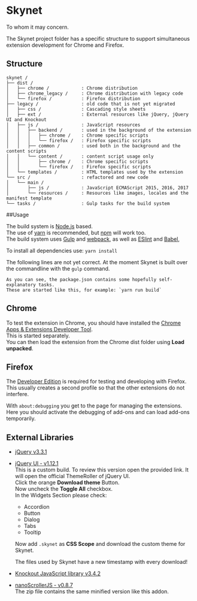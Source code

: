 # Skynet #

To whom it may concern.

The Skynet project folder has a specific structure to support simultaneous extension development
for Chrome and Firefox.

## Structure ##

    skynet /
    ├── dist /
    │   ├── chrome /            : Chrome distribution
    │   ├── chrome_legacy /     : Chrome distribution with legacy code
    │   └── firefox /           : Firefox distribution
    ├── legacy /                : old code that is not yet migrated
    │   ├── css /               : Cascading style sheets
    │   ├── ext /               : External resources like jQuery, jQuery UI and Knockout
    │   ├── js /                : JavaScript resources
    │   │   ├── backend /       : used in the background of the extension
    │   │   │   ├── chrome /    : Chrome specific scripts
    │   │   │   └── firefox /   : Firefox specific scripts
    │   │   ├── common /        : used both in the background and the content scripts
    │   │   └── content /       : content script usage only
    │   │       ├── chrome /    : Chrome specific scripts
    │   │       └── firefox /   : Firefox specific scripts
    │   └── templates /         : HTML templates used by the extension
    └── src /                   : refactored and new code
    │   └── main /
    │       ├── js /            : JavaScript ECMAScript 2015, 2016, 2017
    │       └── resources /     : Resources like images, locales and the manifest template
    └── tasks /                 : Gulp tasks for the build system
    

##Usage

The build system is [Node.js][nodejs] based.  
The use of [yarn] is recommended, but [npm] will work too.  
The build system uses [Gulp] and [webpack], as well as [ESlint] and [Babel],

To install all dependencies use: `yarn install`

The following lines are not yet correct. At the moment Skynet is built over the commandline with
the `gulp` command.

    As you can see, the package.json contains some hopefully self-explanatory tasks.
    These are started like this, for example: `yarn run build`

## Chrome

To test the extension in Chrome, you should have installed the
[Chrome Apps & Extensions Developer Tool][chrome-apps-extension].  
This is started separately.  
You can then load the extension from the Chrome dist folder using **Load unpacked**.

## Firefox

The [Developer Edition][Firefox Developer] is required for testing and developing with Firefox.
This usually creates a second profile so that the other extensions do not interfere.

With `about:debugging` you get to the page for managing the extensions. Here you should activate the debugging of
add-ons and can load add-ons temporarily.

## External Libraries ##

 - [jQuery v3.3.1][jquery]

 - [jQuery UI - v1.12.1][jqueryui]  
    This is a custom build. To review this version open the provided link. It will open the official
    ThemeRoller of jQuery UI.  
    Click the orange **Download theme** Button.  
    Now uncheck the **Toggle All** checkbox.  
    In the Widgets Section please check:
    - Accordion
    - Button
    - Dialog
    - Tabs
    - Tooltip
    
    Now add `.skynet` as **CSS Scope** and download the custom theme for Skynet.
    
    The files used by Skynet have a new timestamp with every download!

 - [Knockout JavaScript library v3.4.2][knockout]
 
 - [nanoScrollerJS - v0.8.7][nanoscroller]  
    The zip file contains the same minified version like this addon.

[Babel]: http://babeljs.io/
[chrome-apps-extension]: https://chrome.google.com/webstore/detail/chrome-apps-extensions-de/ohmmkhmmmpcnpikjeljgnaoabkaalbgc
[ESlint]: https://eslint.org/
[Firefox Developer]: https://www.mozilla.org/de/firefox/developer/
[Gulp]: https://github.com/gulpjs/gulp
[jquery]: https://code.jquery.com/jquery-3.3.1.min.js
[jqueryui]: http://jqueryui.com/themeroller/?scope=.skynet&folderName=skynet&ctl=themeroller&bgImgOpacityError=40&bgImgOpacityHighlight=80&bgImgOpacityActive=30&bgImgOpacityHover=40&bgImgOpacityDefault=20&bgImgOpacityContent=25&bgImgOpacityHeader=25&cornerRadiusShadow=8px&offsetLeftShadow=-7px&offsetTopShadow=-7px&thicknessShadow=7px&opacityShadow=60&bgImgOpacityShadow=30&bgTextureShadow=flat&bgColorShadow=cccccc&opacityOverlay=80&bgImgOpacityOverlay=50&bgTextureOverlay=flat&bgColorOverlay=5c5c5c&iconColorError=a83300&fcError=111111&borderColorError=ffb73d&bgTextureError=glass&bgColorError=ffc73d&iconColorHighlight=4b8e0b&fcHighlight=2e7db2&borderColorHighlight=cccccc&bgTextureHighlight=highlight_soft&bgColorHighlight=eeeeee&iconColorActive=222222&fcActive=ffffff&borderColorActive=555555&bgTextureActive=glass&bgColorActive=444444&iconColorHover=ffffff&fcHover=ffffff&borderColorHover=59b4d4&bgTextureHover=glass&bgColorHover=0078a3&iconColorDefault=cccccc&fcDefault=eeeeee&borderColorDefault=666666&bgTextureDefault=glass&bgColorDefault=555555&iconColorContent=cccccc&fcContent=ffffff&borderColorContent=666666&bgTextureContent=inset_soft&bgColorContent=000000&iconColorHeader=ffffff&fcHeader=ffffff&borderColorHeader=333333&bgTextureHeader=gloss_wave&bgColorHeader=333333&cornerRadius=6px&fwDefault=bold&fsDefault=11px&ffDefault=Verdana%2C%20sans
[knockout]: http://knockoutjs.com/downloads/knockout-3.4.2.js
[mocha]: https://mochajs.org/
[nanoscroller]: https://github.com/jamesflorentino/nanoScrollerJS/releases/tag/0.8.7
[nodejs]: https://nodejs.org/en/
[npm]: https://www.npmjs.com/get-npm
[webpack]: https://webpack.js.org/
[yarn]: https://yarnpkg.com/lang/en/
